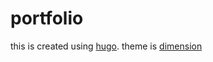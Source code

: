 # portfolio

this is created using [hugo](https://github.com/gohugoio/hugo). 
theme is [dimension](https://github.com/sethmacleod/dimension)
